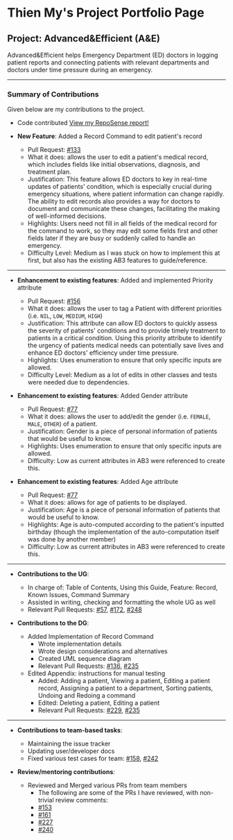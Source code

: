 # Thien My's Project Portfolio Page

## Project: Advanced&Efficient (A&E)
Advanced&Efficient helps Emergency Department (ED) doctors in logging patient reports and connecting patients with
relevant departments and doctors under time pressure during an emergency.

------------------------------------------------------------------------------------------------------------------------
### Summary of Contributions

Given below are my contributions to the project.

* Code contributed
  [View my RepoSense report!](https://nus-cs2103-ay2324s1.github.io/tp-dashboard/?search=thienmy0&breakdown=true#/)

* **New Feature**: Added a Record Command to edit patient's record
  * Pull Request: [#133](https://github.com/AY2324S1-CS2103T-T14-2/tp/pull/133)
  * What it does: allows the user to edit a patient's medical record, which includes fields like initial observations,
    diagnosis, and treatment plan.
  * Justification: This feature allows ED doctors to key in real-time updates of patients' condition, which is
    especially crucial during emergency situations, where patient information can change rapidly. The ability to edit
    records also provides a way for doctors to document and communicate these changes, facilitating the making of
    well-informed decisions.
  * Highlights: Users need not fill in all fields of the medical record for the command to work, so they may edit some
    fields first and other fields later if they are busy or suddenly called to handle an emergency.
  * Difficulty Level: Medium as I was stuck on how to implement this at first, but also has the existing AB3 features to
    guide/reference.

------------------------------------------------------------------------------------------------------------------------

* **Enhancement to existing features**: Added and implemented Priority attribute
  * Pull Request: [#156](https://github.com/AY2324S1-CS2103T-T14-2/tp/pull/156)
  * What it does: allows the user to tag a Patient with different priorities (i.e. `NIL`, `LOW`, `MEDIUM`, `HIGH`)
  * Justification: This attribute can allow ED doctors to quickly assess the severity of patients' conditions and to
    provide timely treatment to patients in a critical condition. Using this priority attribute to identify the urgency
    of patients medical needs can potentially save lives and enhance ED doctors' efficiency under time pressure.
  * Highlights: Uses enumeration to ensure that only specific inputs are allowed.
  * Difficulty Level: Medium as a lot of edits in other classes and tests were needed due to dependencies.

* **Enhancement to existing features**: Added Gender attribute
  * Pull Request: [#77](https://github.com/AY2324S1-CS2103T-T14-2/tp/pull/77)
  * What it does: allows the user to add/edit the gender (i.e. `FEMALE`, `MALE`, `OTHER`) of a patient.
  * Justification: Gender is a piece of personal information of patients that would be useful to know.
  * Highlights: Uses enumeration to ensure that only specific inputs are allowed.
  * Difficulty: Low as current attributes in AB3 were referenced to create this.

* **Enhancement to existing features**: Added Age attribute
  * Pull Request: [#77](https://github.com/AY2324S1-CS2103T-T14-2/tp/pull/77)
  * What it does: allows for age of patients to be displayed.
  * Justification: Age is a piece of personal information of patients that would be useful to know.
  * Highlights: Age is auto-computed according to the patient's inputted birthday (though the implementation of the
    auto-computation itself was done by another member)
  * Difficulty: Low as current attributes in AB3 were referenced to create this.

------------------------------------------------------------------------------------------------------------------------

* **Contributions to the UG**:
  * In charge of: Table of Contents, Using this Guide, Feature: Record, Known Issues, Command Summary
  * Assisted in writing, checking and formatting the whole UG as well
  * Relevant Pull Requests: [#57](https://github.com/AY2324S1-CS2103T-T14-2/tp/pull/57),
    [#172](https://github.com/AY2324S1-CS2103T-T14-2/tp/pull/172),
    [#248](https://github.com/AY2324S1-CS2103T-T14-2/tp/pull/248)

* **Contributions to the DG**:
  * Added Implementation of Record Command
    * Wrote implementation details
    * Wrote design considerations and alternatives
    * Created UML sequence diagram
    * Relevant Pull Requests: [#136](https://github.com/AY2324S1-CS2103T-T14-2/tp/pull/136),
      [#235](https://github.com/AY2324S1-CS2103T-T14-2/tp/pull/235)
  * Edited Appendix: instructions for manual testing
    * Added: Adding a patient, Viewing a patient, Editing a patient record, Assigning a patient to a department, Sorting
      patients, Undoing and Redoing a command
    * Edited: Deleting a patient, Editing a patient
    * Relevant Pull Requests: [#229](https://github.com/AY2324S1-CS2103T-T14-2/tp/pull/229),
      [#235](https://github.com/AY2324S1-CS2103T-T14-2/tp/pull/235)

------------------------------------------------------------------------------------------------------------------------

* **Contributions to team-based tasks**:
  * Maintaining the issue tracker
  * Updating user/developer docs
  * Fixed various test cases for team: [#158](https://github.com/AY2324S1-CS2103T-T14-2/tp/pull/158),
    [#242](https://github.com/AY2324S1-CS2103T-T14-2/tp/pull/242)

* **Review/mentoring contributions**:
  * Reviewed and Merged various PRs from team members
    * The following are some of the PRs I have reviewed, with non-trivial review comments:
    * [#153](https://github.com/AY2324S1-CS2103T-T14-2/tp/pull/153)
    * [#161](https://github.com/AY2324S1-CS2103T-T14-2/tp/pull/161)
    * [#227](https://github.com/AY2324S1-CS2103T-T14-2/tp/pull/227)
    * [#240](https://github.com/AY2324S1-CS2103T-T14-2/tp/pull/240)
